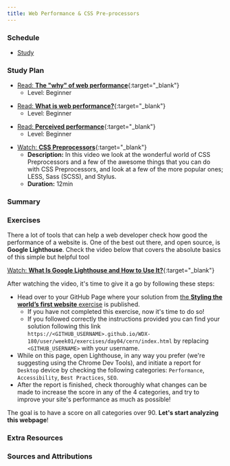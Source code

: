 ```yaml
---
title: Web Performance & CSS Pre-processors
---
```


### Schedule

  - [Study](#study-plan-4)

### Study Plan

  <!-- WDX:META:PROGRESS:task=Read 'The why of web performance' -->
  - [Read: **The "why" of web performance**](https://developer.mozilla.org/en-US/docs/Learn/Performance/why_web_performance){:target="_blank"}
    - Level: Beginner

  <!-- WDX:META:PROGRESS:task=Read 'What is web performance?' -->
  - [Read: **What is web performance?**](https://developer.mozilla.org/en-US/docs/Learn/Performance/What_is_web_performance){:target="_blank"}
    - Level: Beginner

  <!-- WDX:META:PROGRESS:task=Read 'Perceived performance' -->
  - [Read: **Perceived performance**](https://developer.mozilla.org/en-US/docs/Learn/Performance/Perceived_performance){:target="_blank"}
    - Level: Beginner

  <!-- WDX:META:PROGRESS:task=Watch 'CSS Preprocessors' -->
  - [Watch: **CSS Preprocessors**](https://www.youtube.com/watch?v=PJkWbezpHpE){:target="_blank"}
    - **Description:** In this video we look at the wonderful world of CSS Preprocessors and a few of the awesome things that you can do with CSS Preprocessors, and look at a few of the more popular ones; LESS, Sass (SCSS), and Stylus.
    - **Duration:** 12min

### Summary

### Exercises

  <!-- WDX:META:PROGRESS:task=Complete the exercise with Google Lighthouse -->
  There a lot of tools that can help a web developer check how good the performance of a website is. One of the best out there, and open source, is **Google Lighthouse**. Check the video below that covers the absolute basics of this simple but helpful tool

  [Watch: **What Is Google Lighthouse and How to Use It?**](https://www.youtube.com/watch?v=VyaHwvPWuZU){:target="_blank"}

  After watching the video, it's time to give it a go by following these steps:

  <!-- TODO: Replace week01 + exercises-3 with dynamic links. There should be no references to particular Weeks or Days inside the Modules content -->
  - Head over to your GitHub Page where your solution from [the **Styling the world’s first website** exercise](/WDX-180/curriculum/week01/index.html#exercises-3) is published.
    - If you have not completed this exercise, now it's time to do so!
    <!-- TODO: Same as above. Replace references to weeks and days. -->
    - If you followed correctly the instructions provided you can find your solution following this link `https://<GITHUB_USERNAME>.github.io/WDX-180/user/week01/exercises/day04/cern/index.html` by replacing `<GITHUB_USERNAME>` with your username.
  - While on this page, open Lighthouse, in any way you prefer (we're suggesting using the Chrome Dev Tools), and initiate a report for `Desktop` device by checking the following categories: `Performance`, `Accessibility`, `Best Practices`, `SEO`.
  - After the report is finished, check thoroughly what changes can be made to increase the score in any of the 4 categories, and try to improve your site's performance as much as possible!

  The goal is to have a score on all categories over 90. **Let's start analyzing this webpage**!

### Extra Resources

### Sources and Attributions
